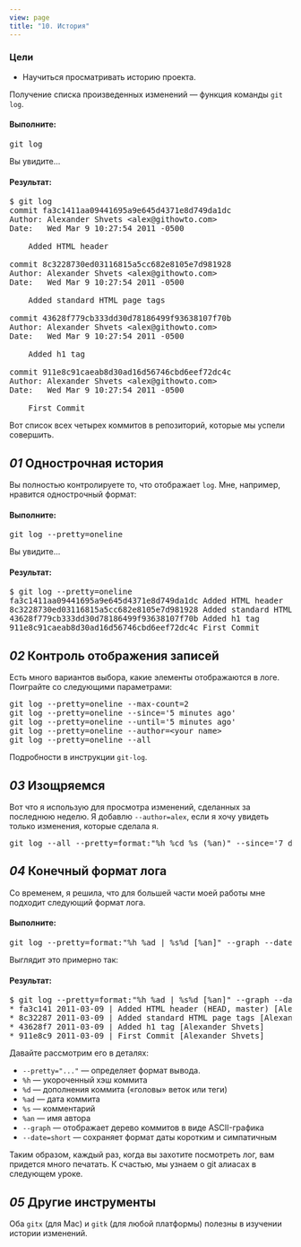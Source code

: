 ```yaml
---
view: page
title: "10. История"
---
```


<h3>Цели</h3>

<ul><li>Научиться просматривать историю проекта.</li></ul>

<p>Получение списка произведенных изменений — функция команды <code>git log</code>.</p>

<h4 class="h4-pre">Выполните:</h4>

<pre class="instructions">git log</pre>

<p>Вы увидите…</p>

<h4 class="h4-pre">Результат:</h4>

<pre class="sample">$ git log
commit fa3c1411aa09441695a9e645d4371e8d749da1dc
Author: Alexander Shvets &lt;alex@githowto.com&gt;
Date:   Wed Mar 9 10:27:54 2011 -0500

    Added HTML header

commit 8c3228730ed03116815a5cc682e8105e7d981928
Author: Alexander Shvets &lt;alex@githowto.com&gt;
Date:   Wed Mar 9 10:27:54 2011 -0500

    Added standard HTML page tags

commit 43628f779cb333dd30d78186499f93638107f70b
Author: Alexander Shvets &lt;alex@githowto.com&gt;
Date:   Wed Mar 9 10:27:54 2011 -0500

    Added h1 tag

commit 911e8c91caeab8d30ad16d56746cbd6eef72dc4c
Author: Alexander Shvets &lt;alex@githowto.com&gt;
Date:   Wed Mar 9 10:27:54 2011 -0500

    First Commit</pre>

<p>Вот список всех четырех коммитов в репозиторий, которые мы успели совершить.</p>

<h2><em>01</em> Однострочная история</h2>

<p>Вы полностью контролируете то, что отображает <code>log</code>. Мне, например, нравится однострочный формат:</p>

<h4 class="h4-pre">Выполните:</h4>

<pre class="instructions">git log --pretty=oneline</pre>

<p>Вы увидите…</p>

<h4 class="h4-pre">Результат:</h4>

<pre class="sample">$ git log --pretty=oneline
fa3c1411aa09441695a9e645d4371e8d749da1dc Added HTML header
8c3228730ed03116815a5cc682e8105e7d981928 Added standard HTML page tags
43628f779cb333dd30d78186499f93638107f70b Added h1 tag
911e8c91caeab8d30ad16d56746cbd6eef72dc4c First Commit</pre>

<h2><em>02</em> Контроль отображения записей</h2>

<p>Есть много вариантов выбора, какие элементы отображаются в логе. Поиграйте со следующими параметрами:</p>

<pre class="instructions">git log --pretty=oneline --max-count=2
git log --pretty=oneline --since='5 minutes ago'
git log --pretty=oneline --until='5 minutes ago'
git log --pretty=oneline --author=&lt;your name&gt;
git log --pretty=oneline --all</pre>

<p>Подробности в инструкции <code>git-log</code>.</p>

<h2><em>03</em> Изощряемся</h2>

<p>Вот что я использую для просмотра изменений, сделанных за последнюю неделю. Я добавлю <code>--author=alex</code>, если я хочу увидеть только изменения, которые сделала я.</p>

<pre class="instructions">git log --all --pretty=format:"%h %cd %s (%an)" --since='7 days ago'</pre>

<h2><em>04</em> Конечный формат лога</h2>

<p>Со временем, я решила, что для большей части моей работы мне подходит следующий формат лога.</p>

<h4 class="h4-pre">Выполните:</h4>

<pre class="instructions">git log --pretty=format:"%h %ad | %s%d [%an]" --graph --date=short</pre>

<p>Выглядит это примерно так:</p>

<h4 class="h4-pre">Результат:</h4>

<pre class="sample">$ git log --pretty=format:"%h %ad | %s%d [%an]" --graph --date=short
* fa3c141 2011-03-09 | Added HTML header (HEAD, master) [Alexander Shvets]
* 8c32287 2011-03-09 | Added standard HTML page tags [Alexander Shvets]
* 43628f7 2011-03-09 | Added h1 tag [Alexander Shvets]
* 911e8c9 2011-03-09 | First Commit [Alexander Shvets]</pre>

<p>Давайте рассмотрим его в деталях:</p>

<ul>
<li><code>--pretty="..."</code> — определяет формат вывода.</li>
<li><code>%h</code> — укороченный хэш коммита</li>
<li><code>%d</code> — дополнения коммита («головы» веток или теги)</li>
<li><code>%ad</code> — дата коммита</li>
<li><code>%s</code> — комментарий</li>
<li><code>%an</code> — имя автора</li>
<li><code>--graph</code> — отображает дерево коммитов в виде <span class="caps">ASCII</span>-графика</li>
<li><code>--date=short</code> — сохраняет формат даты коротким и симпатичным</li>
</ul>

<p>Таким образом, каждый раз, когда вы захотите посмотреть лог, вам придется много печатать. К счастью, мы узнаем о git алиасах в следующем уроке.</p>

<h2><em>05</em> Другие инструменты</h2>

<p>Оба <code>gitx</code> (для Mac) и <code>gitk</code> (для любой платформы) полезны в изучении истории изменений.</p>
